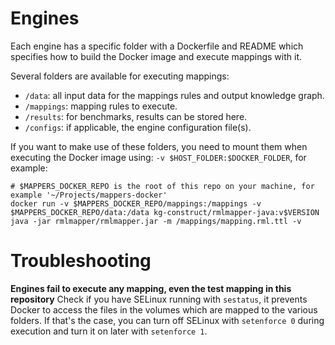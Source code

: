 # Engines

Each engine has a specific folder with a Dockerfile and README which specifies
how to build the Docker image and execute mappings with it.

Several folders are available for executing mappings:

- `/data`: all input data for the mappings rules and output knowledge graph.
- `/mappings`: mapping rules to execute.
- `/results`: for benchmarks, results can be stored here.
- `/configs`: if applicable, the engine configuration file(s).

If you want to make use of these folders, you need to mount them when executing
the Docker image using: `-v $HOST_FOLDER:$DOCKER_FOLDER`, for example:

```
# $MAPPERS_DOCKER_REPO is the root of this repo on your machine, for example '~/Projects/mappers-docker'
docker run -v $MAPPERS_DOCKER_REPO/mappings:/mappings -v $MAPPERS_DOCKER_REPO/data:/data kg-construct/rmlmapper-java:v$VERSION java -jar rmlmapper/rmlmapper.jar -m /mappings/mapping.rml.ttl -v
```

# Troubleshooting

**Engines fail to execute any mapping, even the test mapping in this repository**
Check if you have SELinux running with `sestatus`, it prevents Docker to access
the files in the volumes which are mapped to the various folders.
If that's the case, you can turn off SELinux with `setenforce 0` during execution
and turn it on later with `setenforce 1`.

